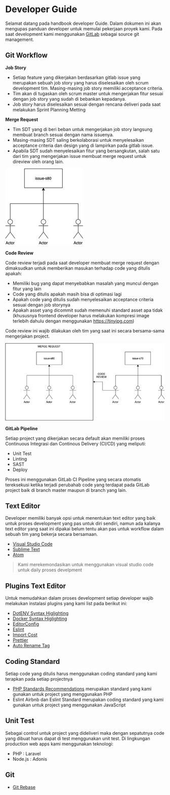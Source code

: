 # Developer Guide

Selamat datang pada handbook developer Guide. Dalam dokumen ini akan mengupas panduan developer untuk
memulai pekerjaan proyek kami. Pada saat development kami menggunakan [GitLab](https://gitlab.com) 
sebagai source git management.

## Git Workflow

**Job Story**

- Setiap feature yang dikerjakan berdasarkan gitlab issue yang merupakan sebuah job story yang harus 
  diselesaikan oleh scrum development tim. Masing-masing job story memiliki acceptance criteria.
- Tim akan di tugaskan oleh scrum master untuk mengerjakan fitur sesuai dengan job story yang sudah di
  bebankan kepadanya.
- Job story harus diselesaikan sesuai dengan rencana deliveri pada saat melakukan Sprint Planning Metting

**Merge Request**

- Tim SDT yang di beri beban untuk mengerjakan job story langsung membuat branch sesuai dengan nama issuenya.
- Masing-masing SDT saling berkolaborasi untuk menyelesaikan acceptance criteria dan design yang di 
  lampirkan pada gitlab issue.
- Apabila SDT sudah menyelesaikan fitur yang bersangkutan, salah satu dari tim yang mengerjakan issue
  membuat merge request untuk direview oleh orang lain.

![Collaboration](./assets/git-collaboration.jpg)

**Code Review**

Code review terjadi pada saat developer membuat merge request dengan dimaksudkan untuk memberikan 
masukan terhadap code yang ditulis apakah:

- Memiliki bug yang dapat menyebabkan masalah yang muncul dengan fitur yang lain
- Code yang ditulis apakah masih bisa di optimasi lagi
- Apakah code yang ditulis sudah menyelesaikan acceptance criteria sesuai dengan job storynya
- Apakah asset yang dicommit sudah memenuhi standard asset apa tidak (khususnya frontend developer 
  harus melakukan kompresi image terlebih dahulu dengan menggunakan https://tinyjpg.com)

Code review ini wajib dilakukan oleh tim yang saat ini secara bersama-sama mengerjakan project.

![Code Review](./assets/code-review.jpg)

**GitLab Pipeline**

Setiap project yang dikerjakan secara default akan memiliki proses Continuous Integrasi dan Continous
Delivery (CI/CD) yang meliputi:

- Unit Test
- Linting
- SAST
- Deploy

Proses ini menggunakan GitLab CI Pipeline yang secara otomatis tereksekusi ketika terjadi perubahab
code yang terdapat pada GitLab project baik di branch master maupun di branch yang lain.

## Text Editor

Developer memiliki banyak opsi untuk menentukan text editor yang baik untuk proses
development yang pas untuk diri sendiri, namun ada kalanya text editor yang saat ini
dipakai belum tentu akan pas untuk workflow dalam sebuah tim yang bekerja secara 
bersamaan.

- [Visual Studio Code](https://code.visualstudio.com/)
- [Sublime Text](https://www.sublimetext.com/)
- [Atom](https://atom.io/)

> Kami merekemondasikan untuk menggunakan visual studio code untuk daily proses develpment

## Plugins Text Editor

Untuk memudahkan dalam proses development setiap developer wajib melakukan instalasi plugins yang kami
list pada berikut ini:

- [DotENV Syntax Higlighting](https://marketplace.visualstudio.com/items?itemName=mikestead.dotenv)
- [Docker Syntax Higlighting](https://marketplace.visualstudio.com/items?itemName=ms-azuretools.vscode-docker)
- [EditorConfig](https://marketplace.visualstudio.com/items?itemName=EditorConfig.EditorConfig)
- [Eslint](https://marketplace.visualstudio.com/items?itemName=dbaeumer.vscode-eslint)
- [Import Cost](https://marketplace.visualstudio.com/items?itemName=wix.vscode-import-cost)
- [Prettier](https://marketplace.visualstudio.com/items?itemName=esbenp.prettier-vscode)
- [Auto Rename Tag](https://marketplace.visualstudio.com/items?itemName=formulahendry.auto-rename-tag)

## Coding Standard

Setiap code yang ditulis harus menggunakan coding standard yang kami terapkan pada setiap projectnya

- [PHP Standards Recommendations](https://www.php-fig.org/psr/) merupakan standard yang kami gunakan 
  untuk project yang menggunakan PHP
- Eslint Airbnb dan Eslint Standard merupakan coding standard yang kami gunakan untuk project yang 
  menggunakan JavaScript

## Unit Test

Sebagai control untuk project yang dideliveri maka dengan sepatutnya code yang dibuat harus dapat di 
test menggunakan unit test. Di lingkungan production web apps kami menggunakan teknologi:

- PHP : Laravel
- Node.js : Adonis

## Git 

- [Git Rebase](https://dev.to/shosta/the-git-rebase-workflow-2g49)